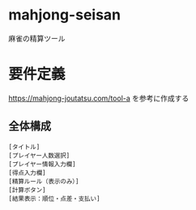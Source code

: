 # mahjong-seisan
麻雀の精算ツール

# 要件定義

https://mahjong-joutatsu.com/tool-a
を参考に作成する

## 全体構成

```
[タイトル]
[プレイヤー人数選択]
[プレイヤー情報入力欄]
[得点入力欄]
[精算ルール（表示のみ）]
[計算ボタン]
[結果表示：順位・点差・支払い]
```

